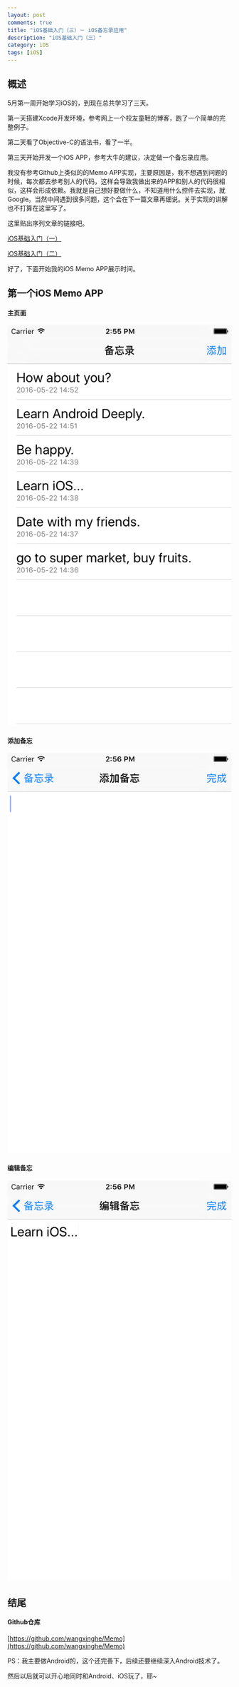 ```yaml
---
layout: post
comments: true
title: "iOS基础入门（三）－ iOS备忘录应用"
description: "iOS基础入门（三）"
category: iOS
tags: [iOS]
---
```



## 概述

5月第一周开始学习iOS的，到现在总共学习了三天。

第一天搭建Xcode开发环境，参考网上一个校友童鞋的博客，跑了一个简单的完整例子。

第二天看了Objective-C的语法书，看了一半。

第三天开始开发一个iOS APP，参考大牛的建议，决定做一个备忘录应用。

<!--more-->

我没有参考Github上类似的的Memo APP实现，主要原因是，我不想遇到问题的时候，每次都去参考别人的代码，这样会导致我做出来的APP和别人的代码很相似，这样会形成依赖。我就是自己想好要做什么，不知道用什么控件去实现，就Google。当然中间遇到很多问题，这个会在下一篇文章再细说。关于实现的讲解也不打算在这里写了。

这里贴出序列文章的链接吧。

[iOS基础入门（一）](http://mouxuejie.com/blog/2016-05-08/ios-learn-1/)

[iOS基础入门（二）](http://mouxuejie.com/blog/2016-05-16/ios-learn-2/)

好了，下面开始我的iOS Memo APP展示时间。

<!--more-->

## 第一个iOS Memo APP

#### 主页面

![main](/image/2016-05-22-ios-learn-3/main.png)

#### 添加备忘

![add](/image/2016-05-22-ios-learn-3/add.png)

#### 编辑备忘

![edit](/image/2016-05-22-ios-learn-3/edit.png)

## 结尾

#### Github仓库

[https://github.com/wangxinghe/Memo](https://github.com/wangxinghe/Memo)


PS：我主要做Android的，这个还完善下，后续还要继续深入Android技术了。

然后以后就可以开心地同时和Android、iOS玩了，耶~
